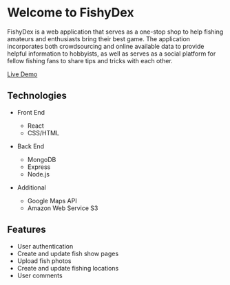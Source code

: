 <h1>Welcome to FishyDex</h1>

<p>FishyDex is a web application that serves as a one-stop shop to help fishing amateurs and enthusiasts bring their best game. The application incorporates both crowdsourcing and online available data to provide helpful information to hobbyists, as well as serves as a social platform for fellow fishing fans to share tips and tricks with each other.</p>

<a href="http://fishy-app.herokuapp.com/#/"> Live Demo </a>

<h2>Technologies</h2>

* Front End
  * React
  * CSS/HTML

* Back End
  * MongoDB
  * Express
  * Node.js

* Additional
  * Google Maps API
  * Amazon Web Service S3

<h2>Features</h2>

* User authentication
* Create and update fish show pages
* Upload fish photos
* Create and update fishing locations
* User comments
